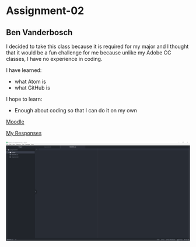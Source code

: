 # Assignment-02
## Ben Vanderbosch

I decided to take this class because it is required for my major and I thought that it would be a fun challenge for me because unlike my Adobe CC classes, I have no experience in coding.

I have learned:

- what Atom is
- what GitHub is

I hope to learn:

- Enough about coding so that I can do it on my own

[Moodle](https://moodle.umt.edu/)

[My Responses](./responses.txt)

![My Screenshot](./images/screenshot.png)
